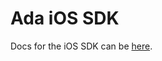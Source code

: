 # Ada iOS SDK

Docs for the iOS SDK can be [here](https://github.com/AdaSupport/docs/blob/master/ada-ios-sdk.md).
